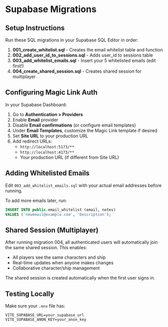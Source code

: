 # Supabase Migrations

## Setup Instructions

Run these SQL migrations in your Supabase SQL Editor in order:

1. **001_create_whitelist.sql** - Creates the email whitelist table and function
2. **002_add_user_id_to_sessions.sql** - Adds user_id to sessions table
3. **003_add_whitelist_emails.sql** - Insert your 5 whitelisted emails (edit first!)
4. **004_create_shared_session.sql** - Creates shared session for multiplayer

## Configuring Magic Link Auth

In your Supabase Dashboard:

1. Go to **Authentication > Providers**
2. Enable **Email** provider
3. Disable **Email confirmations** (or configure email templates)
4. Under **Email Templates**, customize the Magic Link template if desired
5. Set **Site URL** to your production URL
6. Add redirect URLs:
   - `http://localhost:5173/**`
   - `http://localhost:4173/**`
   - Your production URL (if different from Site URL)

## Adding Whitelisted Emails

Edit `003_add_whitelist_emails.sql` with your actual email addresses before running.

To add more emails later, run:
```sql
INSERT INTO public.email_whitelist (email, notes)
VALUES ('newemail@example.com', 'Description');
```

## Shared Session (Multiplayer)

After running migration 004, all authenticated users will automatically join the same shared session. This enables:
- All players see the same characters and ship
- Real-time updates when anyone makes changes
- Collaborative character/ship management

The shared session is created automatically when the first user signs in.

## Testing Locally

Make sure your `.env` file has:
```
VITE_SUPABASE_URL=your_supabase_url
VITE_SUPABASE_ANON_KEY=your_anon_key
```
